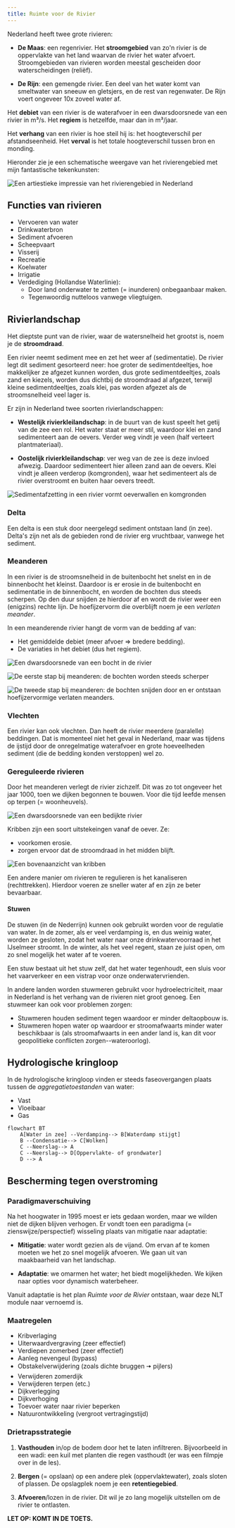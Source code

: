 ```yaml
---
title: Ruimte voor de Rivier
---
```


Nederland heeft twee grote rivieren:

- **De Maas**: een regenrivier. Het **stroomgebied** van zo'n rivier is de oppervlakte van het land waarvan de rivier het water afvoert. Stroomgebieden van rivieren worden meestal gescheiden door waterscheidingen (reliëf).

- **De Rijn**: een gemengde rivier. Een deel van het water komt van smeltwater van sneeuw en gletsjers, en de rest van regenwater. De Rijn voert ongeveer 10x zoveel water af.

Het **debiet** van een rivier is de waterafvoer in een dwarsdoorsnede van een rivier in m³/s. Het **regiem** is hetzelfde, maar dan in m³/jaar.

Het **verhang** van een rivier is hoe steil hij is: het hoogteverschil per afstandseenheid. Het **verval** is het totale hoogteverschil tussen bron en monding.

Hieronder zie je een schematische weergave van het rivierengebied met mijn fantastische tekenkunsten:

![Een artiestieke impressie van het rivierengebied in Nederland](rivierengebied.png)

## Functies van rivieren

- Vervoeren van water
- Drinkwaterbron
- Sediment afvoeren
- Scheepvaart
- Visserij
- Recreatie
- Koelwater
- Irrigatie
- Verdediging (Hollandse Waterlinie):
  - Door land onderwater te zetten (= inunderen) onbegaanbaar maken.
  - Tegenwoordig nutteloos vanwege vliegtuigen.

## Rivierlandschap

Het dieptste punt van de rivier, waar de watersnelheid het grootst is, noem je de **stroomdraad**.

Een rivier neemt sediment mee en zet het weer af (sedimentatie). De rivier legt dit sediment gesorteerd neer: hoe groter de sedimentdeeltjes, hoe makkelijker ze afgezet kunnen worden, dus grote sedimentdeeltjes, zoals zand en kiezels, worden dus dichtbij de stroomdraad al afgezet, terwijl kleine sedimentdeeltjes, zoals klei, pas worden afgezet als de stroomsnelheid veel lager is.

Er zijn in Nederland twee soorten rivierlandschappen:

- **Westelijk rivierkleilandschap**: in de buurt van de kust speelt het getij van de zee een rol. Het water staat er meer stil, waardoor klei en zand sedimenteert aan de oevers. Verder weg vindt je veen (half verteert plantmateriaal).

- **Oostelijk rivierkleilandschap**: ver weg van de zee is deze invloed afwezig. Daardoor sedimenteert hier alleen zand aan de oevers. Klei vindt je alleen verderop (komgronden), waar het sedimenteert als de rivier overstroomt en buiten haar oevers treedt.

![Sedimentafzetting in een rivier vormt oeverwallen en komgronden](dwarsdoorsnede-rivier.png)

### Delta

Een delta is een stuk door neergelegd sediment ontstaan land (in zee). Delta's zijn net als de gebieden rond de rivier erg vruchtbaar, vanwege het sediment.

### Meanderen

In een rivier is de stroomsnelheid in de buitenbocht het snelst en in de binnenbocht het kleinst. Daardoor is er erosie in de buitenbocht en sedimentatie in de binnenbocht, en worden de bochten dus steeds scherpen. Op den duur snijden ze hierdoor af en wordt de rivier weer een (enigzins) rechte lijn. De hoefijzervorm die overblijft noem je een _verlaten meander_.

In een meanderende rivier hangt de vorm van de bedding af van:

- Het gemiddelde debiet (meer afvoer ⇒ bredere bedding).
- De variaties in het debiet (dus het regiem).

![Een dwarsdoorsnede van een bocht in de rivier](dwarsdoorsnede-bocht.png)

![De eerste stap bij meanderen: de bochten worden steeds scherper](meander1.png)

![De tweede stap bij meanderen: de bochten snijden door en er ontstaan hoefijzervormige verlaten meanders.](meander2.png)

### Vlechten

Een rivier kan ook vlechten. Dan heeft de rivier meerdere (paralelle) beddingen. Dat is momenteel niet het geval in Nederland, maar was tijdens de ijstijd door de onregelmatige waterafvoer en grote hoeveelheden sediment (die de bedding konden verstoppen) wel zo.

### Gereguleerde rivieren

Door het meanderen verlegt de rivier zichzelf. Dit was zo tot ongeveer het jaar 1000, toen we dijken begonnen te bouwen. Voor die tijd leefde mensen op terpen (= woonheuvels).

![Een dwarsdoorsnede van een bedijkte rivier](regulatie.png)

Kribben zijn een soort uitstekeingen vanaf de oever. Ze:

- voorkomen erosie.
- zorgen ervoor dat de stroomdraad in het midden blijft.

![Een bovenaanzicht van kribben](kribben.png)

Een andere manier om rivieren te regulieren is het kanaliseren (rechttrekken). Hierdoor voeren ze sneller water af en zijn ze beter bevaarbaar.

#### Stuwen

De stuwen (in de Nederrijn) kunnen ook gebruikt worden voor de regulatie van water. In de zomer, als er veel verdamping is, en dus weinig water, worden ze gesloten, zodat het water naar onze drinkwatervoorraad in het IJselmeer stroomt. In de winter, als het veel regent, staan ze juist open, om zo snel mogelijk het water af te voeren.

Een stuw bestaat uit het stuw zelf, dat het water tegenhoudt, een sluis voor het vaarverkeer en een vistrap voor onze onderwatervrienden.

In andere landen worden stuwmeren gebruikt voor hydroelectriciteit, maar in Nederland is het verhang van de rivieren niet groot genoeg. Een stuwmeer kan ook voor problemen zorgen:

- Stuwmeren houden sediment tegen waardoor er minder deltaopbouw is.
- Stuwmeren hopen water op waardoor er stroomafwaarts minder water beschikbaar is (als stroomafwaarts in een ander land is, kan dit voor geopolitieke conflicten zorgen--wateroorlog).

## Hydrologische kringloop

In de hydrologische kringloop vinden er steeds faseovergangen plaats tussen de _aggregatietoestanden_ van water:

- Vast
- Vloeibaar
- Gas

```mermaid
flowchart BT
    A[Water in zee] --Verdamping--> B[Waterdamp stijgt]
    B --Condensatie--> C[Wolken]
    C --Neerslag--> A
    C --Neerslag--> D[Oppervlakte- of grondwater]
    D --> A
```

## Bescherming tegen overstroming

### Paradigmaverschuiving

Na het hoogwater in 1995 moest er iets gedaan worden, maar we wilden niet de dijken blijven verhogen. Er vondt toen een paradigma (= zienswijze/perspectief) wisseling plaats van mitigatie naar adaptatie:

- **Mitigatie**: water wordt gezien als de vijand. Om ervan af te komen moeten we het zo snel mogelijk afvoeren. We gaan uit van maakbaarheid van het landschap.

- **Adaptatie**: we omarmen het water; het biedt mogelijkheden. We kijken naar opties voor dynamisch waterbeheer.

Vanuit adaptatie is het plan _Ruimte voor de Rivier_ ontstaan, waar deze NLT module naar vernoemd is.

### Maatregelen

- Kribverlaging
- Uiterwaardvergraving (zeer effectief)
- Verdiepen zomerbed (zeer effectief)
- Aanleg nevengeul (bypass)
- Obstakelverwijdering (zoals dichte bruggen 🠆 pijlers)
- Verwijderen zomerdijk
- Verwijderen terpen (etc.)
- Dijkverlegging
- Dijkverhoging
- Toevoer water naar rivier beperken
- Natuurontwikkeling (vergroot vertragingstijd)

### Drietrapsstrategie

1. **Vasthouden** in/op de bodem door het te laten infiltreren. Bijvoorbeeld in een wadi: een kuil met planten die regen vasthoudt (er was een filmpje over in de les).

2. **Bergen** (= opslaan) op een andere plek (oppervlaktewater), zoals sloten of plassen. De opslagplek noem je een **retentiegebied**.

3. **Afvoeren**/lozen in de rivier. Dit wil je zo lang mogelijk uitstellen om de rivier te ontlasten.

**LET OP: KOMT IN DE TOETS.**
